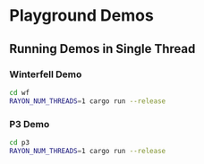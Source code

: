 # Playground Demos

## Running Demos in Single Thread

### Winterfell Demo
```bash
cd wf
RAYON_NUM_THREADS=1 cargo run --release
```

### P3 Demo  
```bash
cd p3
RAYON_NUM_THREADS=1 cargo run --release
```

